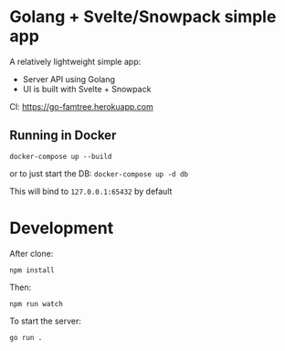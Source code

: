 # Golang + Svelte/Snowpack simple app

A relatively lightweight simple app:
* Server API using Golang
* UI is built with Svelte + Snowpack

CI: https://go-famtree.herokuapp.com

## Running in Docker

`docker-compose up --build`

or to just start the DB:
`docker-compose up -d db`

This will bind to `127.0.0.1:65432` by default

# Development

After clone:

```
npm install
```

Then:

```
npm run watch
```

To start the server:

```
go run .
```
